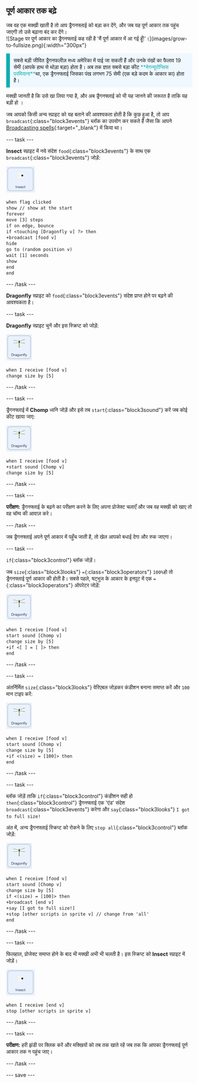 ## पूर्ण आकार तक बढ़े

<div style="display: flex; flex-wrap: wrap">
<div style="flex-basis: 200px; flex-grow: 1; margin-right: 15px;">
जब वह एक मक्खी खाती है तो आप ड्रैगनफ्लाई को बड़ा कर देंगे, और जब यह पूर्ण आकार तक पहुंच जाएगी तो उसे बढ़ाना बंद कर देंगे।
</div>
<div>
![Stage पर पूर्ण आकार का ड्रैगनफ्लाई कह रही है 'मैं पूर्ण आकार में आ गई हूँ!'।](images/grow-to-fullsize.png){:width="300px"}
</div>
</div>

<p style="border-left: solid; border-width:10px; border-color: #0faeb0; background-color: aliceblue; padding: 10px;">
सबसे बड़ी जीवित ड्रैगनफलीज़ मध्य अमेरिका में पाई जा सकती हैं और उनके पंखों का फैलाव 19 सेमी (आपके हाथ से थोड़ा बड़ा) होता है। अब तक ज्ञात सबसे बड़ा कीट <span style="color: #0faeb0">**मेगन्यूरोप्सिस परमियाना**</span>था, एक ड्रैगनफ्लाई जिसका पंख लगभग 75 सेमी (एक बड़े कदम के आकार का) होता है।</p>

मक्खी जानती है कि उसे खा लिया गया है, और अब ड्रैगनफ्लाई को भी यह जानने की जरूरत है ताकि यह बड़ी हो ।

जब आपको किसी अन्य स्प्राइट को यह बताने की आवश्यकता होती है कि कुछ हुआ है, तो आप `broadcast`{:class="block3events"} ब्लॉक का उपयोग कर सकते हैं जैसा कि आपने [Broadcasting spells](https://projects.raspberrypi.org/en/projects/broadcasting-spells){:target="_blank"} में किया था।

--- task ---

**Insect** स्प्राइट में नये संदेश `food`{:class="block3events"} के साथ एक `broadcast`{:class="block3events"} जोड़ें:

![](images/fly-icon.png)

```blocks3
when flag clicked
show // show at the start
forever
move [3] steps
if on edge, bounce
if <touching [Dragonfly v] ?> then
+broadcast [food v]
hide
go to (random position v)
wait [1] seconds
show
end
end
```
--- /task ---

**Dragonfly** स्प्राइट को `food`{:class="block3events"} संदेश प्राप्त होने पर बढ़ने की आवश्यकता है।

--- task ---

**Dragonfly** स्प्राइट चुनें और इस स्क्रिप्ट को जोड़ें:

![](images/dragonfly-icon.png)

```blocks3 
when I receive [food v]
change size by [5]
```

--- /task ---

--- task ---

ड्रैगनफ्लाई में **Chomp** ध्वनि जोड़ें और इसे तब `start`{:class="block3sound"} करें जब कोई कीट खाया जाए:

![](images/dragonfly-icon.png)

```blocks3 
when I receive [food v]
+start sound [Chomp v]
change size by [5]
```
--- /task ---

--- task ---

**परीक्षण:** ड्रैगनफ्लाई के बढ़ने का परीक्षण करने के लिए अपना प्रोजेक्ट चलाएँ और जब वह मक्खी को खाए तो वह चॉम्प की आवाज़ करे।

--- /task ---

जब ड्रैगनफ्लाई अपने पूर्ण आकार में पहुँच जाती है, तो खेल आपको बधाई देगा और रुक जाएगा।

--- task ---

`if`{:class="block3control"} ब्लॉक जोड़ें।

जब `size`{:class="block3looks"} `=`{:class="block3operators"} `100%`हो तो ड्रैगनफ्लाई पूर्ण आकार की होती है। सबसे पहले, षट्भुज के आकार के इनपुट में एक `=`{:class="block3operators"} ऑपरेटर जोड़ें:

![](images/dragonfly-icon.png)

```blocks3
when I receive [food v]
start sound [Chomp v]
change size by [5]
+if <[ ] = [ ]> then
end
```
--- /task ---

--- task ---

अंतर्निर्मित `size`{:class="block3looks"} वेरिएबल जोड़कर कंडीशन बनाना समाप्त करें और `100` मान टाइप करें:

![](images/dragonfly-icon.png)

```blocks3
when I receive [food v]
start sound [Chomp v]
change size by [5]
+if <(size) = [100]> then
end
```
--- /task ---

--- task ---

ब्लॉक जोड़ें ताकि `if`{:class="block3control"} कंडीशन सही हो `then`{:class="block3control"} ड्रैगनफ्लाई एक 'एंड' संदेश `broadcast`{:class="block3events"} करेगा और `say`{:class="block3looks"} `I got to full size!`

अंत में, अन्य ड्रैगनफ्लाई स्क्रिप्ट को रोकने के लिए `stop all`{:class="block3control"} ब्लॉक जोड़ें:

![](images/dragonfly-icon.png)

```blocks3
when I receive [food v]
start sound [Chomp v]
change size by [5]
if <(size) = [100]> then
+broadcast [end v]
+say [I got to full size!]
+stop [other scripts in sprite v] // change from 'all'
end
```
--- /task ---

--- task ---

फिलहाल, प्रोजेक्ट समाप्त होने के बाद भी मक्खी अभी भी चलती है। इस स्क्रिप्ट को **Insect** स्प्राइट में जोड़ें।

![](images/fly-icon.png)

```blocks3
when I receive [end v]
stop [other scripts in sprite v]
```

--- /task ---

--- task ---

**परीक्षण:** हरी झंडी पर क्लिक करें और मक्खियों को तब तक खाते रहें जब तक कि आपका ड्रैगनफ्लाई पूर्ण आकार तक न पहुंच जाए।

--- /task ---

--- save ---
